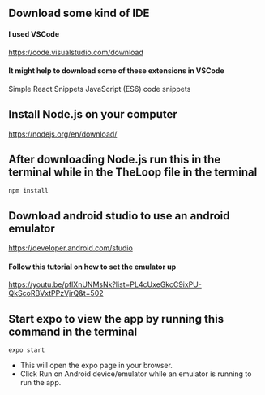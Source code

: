 ## Download some kind of IDE
#### I used VSCode
https://code.visualstudio.com/download
#### It might help to download some of these extensions in VSCode 
Simple React Snippets
JavaScript (ES6) code snippets

## Install Node.js on your computer
https://nodejs.org/en/download/

## After downloading Node.js run this in the terminal while in the TheLoop file in the terminal
```
npm install
```

## Download android studio to use an android emulator
https://developer.android.com/studio
#### Follow this tutorial on how to set the emulator up
https://youtu.be/pflXnUNMsNk?list=PL4cUxeGkcC9ixPU-QkScoRBVxtPPzVjrQ&t=502

## Start expo to view the app by running this command in the terminal
```
expo start
```
- This will open the expo page in your browser.
- Click Run on Android device/emulator while an emulator is running to run the app.
